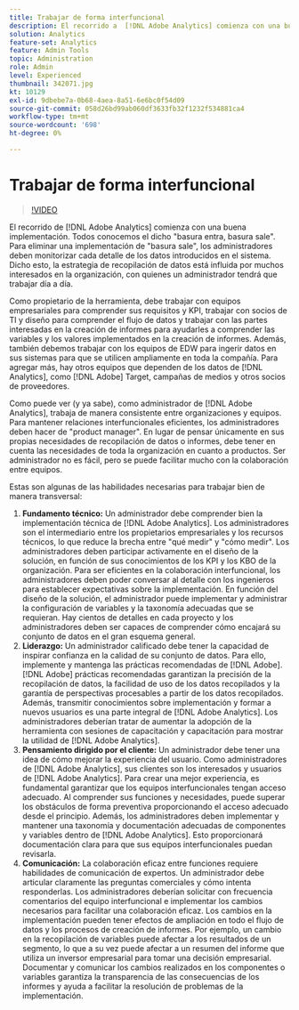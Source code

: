 ```yaml
---
title: Trabajar de forma interfuncional
description: El recorrido a  [!DNL Adobe Analytics] comienza con una buena implementación. Todos conocemos el dicho "basura entra, basura sale". Para eliminar una implementación de "basura sale", los administradores deben monitorizar cada detalle de los datos introducidos en el sistema. Dicho esto, la estrategia de recopilación de datos está influida por muchos interesados en la organización, con quienes un administrador tendrá que trabajar día a día.
solution: Analytics
feature-set: Analytics
feature: Admin Tools
topic: Administration
role: Admin
level: Experienced
thumbnail: 342071.jpg
kt: 10129
exl-id: 9dbebe7a-0b68-4aea-8a51-6e6bc0f54d09
source-git-commit: 058d26bd99ab060df3633fb32f1232f534881ca4
workflow-type: tm+mt
source-wordcount: '698'
ht-degree: 0%

---
```


# Trabajar de forma interfuncional

>[!VIDEO](https://video.tv.adobe.com/v/345451/?quality=12&learn=on&captions=spa)

El recorrido de [!DNL Adobe Analytics] comienza con una buena implementación. Todos conocemos el dicho &quot;basura entra, basura sale&quot;. Para eliminar una implementación de &quot;basura sale&quot;, los administradores deben monitorizar cada detalle de los datos introducidos en el sistema. Dicho esto, la estrategia de recopilación de datos está influida por muchos interesados en la organización, con quienes un administrador tendrá que trabajar día a día.

Como propietario de la herramienta, debe trabajar con equipos empresariales para comprender sus requisitos y KPI, trabajar con socios de TI y diseño para comprender el flujo de datos y trabajar con las partes interesadas en la creación de informes para ayudarles a comprender las variables y los valores implementados en la creación de informes. Además, también debemos trabajar con los equipos de EDW para ingerir datos en sus sistemas para que se utilicen ampliamente en toda la compañía. Para agregar más, hay otros equipos que dependen de los datos de [!DNL Analytics], como [!DNL Adobe] Target, campañas de medios y otros socios de proveedores.

Como puede ver (y ya sabe), como administrador de [!DNL Adobe Analytics], trabaja de manera consistente entre organizaciones y equipos. Para mantener relaciones interfuncionales eficientes, los administradores deben hacer de &quot;product manager&quot;. En lugar de pensar únicamente en sus propias necesidades de recopilación de datos o informes, debe tener en cuenta las necesidades de toda la organización en cuanto a productos. Ser administrador no es fácil, pero se puede facilitar mucho con la colaboración entre equipos.

Estas son algunas de las habilidades necesarias para trabajar bien de manera transversal:

1. **Fundamento técnico:** Un administrador debe comprender bien la implementación técnica de [!DNL Adobe Analytics]. Los administradores son el intermediario entre los propietarios empresariales y los recursos técnicos, lo que reduce la brecha entre &quot;qué medir&quot; y &quot;cómo medir&quot;. Los administradores deben participar activamente en el diseño de la solución, en función de sus conocimientos de los KPI y los KBO de la organización. Para ser eficientes en la colaboración interfuncional, los administradores deben poder conversar al detalle con los ingenieros para establecer expectativas sobre la implementación. En función del diseño de la solución, el administrador puede implementar y administrar la configuración de variables y la taxonomía adecuadas que se requieran. Hay cientos de detalles en cada proyecto y los administradores deben ser capaces de comprender cómo encajará su conjunto de datos en el gran esquema general.
1. **Liderazgo:** Un administrador calificado debe tener la capacidad de inspirar confianza en la calidad de su conjunto de datos. Para ello, implemente y mantenga las prácticas recomendadas de [!DNL Adobe]. [!DNL Adobe] prácticas recomendadas garantizan la precisión de la recopilación de datos, la facilidad de uso de los datos recopilados y la garantía de perspectivas procesables a partir de los datos recopilados. Además, transmitir conocimientos sobre implementación y formar a nuevos usuarios es una parte integral de [!DNL Adobe Analytics]. Los administradores deberían tratar de aumentar la adopción de la herramienta con sesiones de capacitación y capacitación para mostrar la utilidad de [!DNL Adobe Analytics].
1. **Pensamiento dirigido por el cliente:** Un administrador debe tener una idea de cómo mejorar la experiencia del usuario. Como administradores de [!DNL Adobe Analytics], sus clientes son los interesados y usuarios de [!DNL Adobe Analytics]. Para crear una mejor experiencia, es fundamental garantizar que los equipos interfuncionales tengan acceso adecuado.  Al comprender sus funciones y necesidades, puede superar los obstáculos de forma preventiva proporcionando el acceso adecuado desde el principio. Además, los administradores deben implementar y mantener una taxonomía y documentación adecuadas de componentes y variables dentro de [!DNL Adobe Analytics]. Esto proporcionará documentación clara para que sus equipos interfuncionales puedan revisarla.
1. **Comunicación:** La colaboración eficaz entre funciones requiere habilidades de comunicación de expertos. Un administrador debe articular claramente las preguntas comerciales y cómo intenta responderlas. Los administradores deberían solicitar con frecuencia comentarios del equipo interfuncional e implementar los cambios necesarios para facilitar una colaboración eficaz. Los cambios en la implementación pueden tener efectos de ampliación en todo el flujo de datos y los procesos de creación de informes. Por ejemplo, un cambio en la recopilación de variables puede afectar a los resultados de un segmento, lo que a su vez puede afectar a un resumen del informe que utiliza un inversor empresarial para tomar una decisión empresarial. Documentar y comunicar los cambios realizados en los componentes o variables garantiza la transparencia de las consecuencias de los informes y ayuda a facilitar la resolución de problemas de la implementación.
